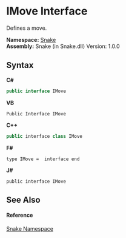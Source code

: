 # IMove Interface
 

Defines a move.

**Namespace:**&nbsp;<a href="N_Snake">Snake</a><br />**Assembly:**&nbsp;Snake (in Snake.dll) Version: 1.0.0

## Syntax

**C#**<br />
``` C#
public interface IMove
```

**VB**<br />
``` VB
Public Interface IMove
```

**C++**<br />
``` C++
public interface class IMove
```

**F#**<br />
``` F#
type IMove =  interface end
```

**J#**<br />
``` J#
public interface IMove
```


## See Also


#### Reference
<a href="N_Snake">Snake Namespace</a><br />